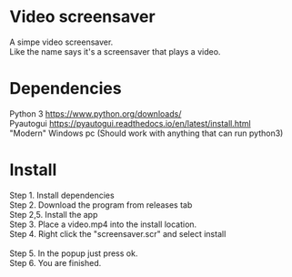# Video screensaver
A simpe video screensaver.<br />
Like the name says it's a screensaver that plays a video.

# Dependencies
Python 3 https://www.python.org/downloads/<br />
Pyautogui https://pyautogui.readthedocs.io/en/latest/install.html<br />
"Modern" Windows pc (Should work with anything that can run python3)<br />

# Install

Step 1. Install dependencies<br />
Step 2. Download the program from releases tab<br />
Step 2,5. Install the app <br />
Step 3. Place a video.mp4 into the install location.<br />
Step 4. Right click the "screensaver.scr" and select install<br /><br />
Step 5. In the popup just press ok.<br />
Step 6. You are finished.

